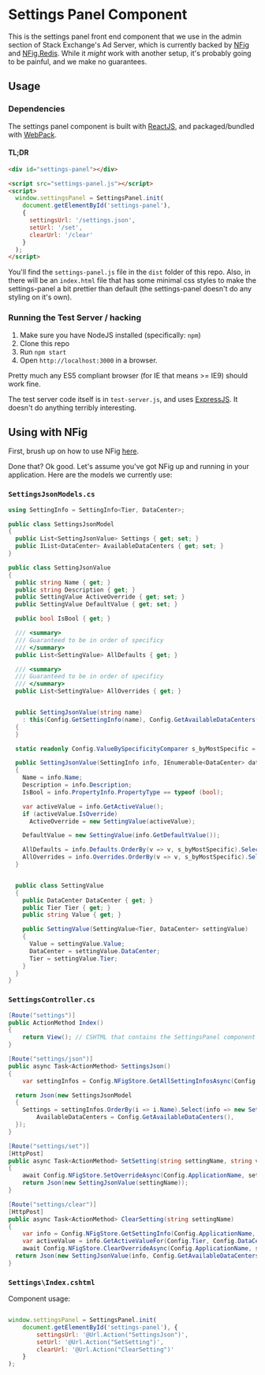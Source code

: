 # Settings Panel Component

This is the settings panel front end component that we use in the admin section
of Stack Exchange's Ad Server, which is currently backed by [NFig][2] and
[NFig.Redis][3]. While it _might_ work with another setup, it's probably going
to be painful, and we make no guarantees.

## Usage

### Dependencies

The settings panel component is built with [ReactJS][4], and packaged/bundled
with [WebPack][5]. 

#### TL;DR

``` html
<div id="settings-panel"></div>

<script src="settings-panel.js"></script>
<script>
  window.settingsPanel = SettingsPanel.init(
    document.getElementById('settings-panel'),
    {
      settingsUrl: '/settings.json',
      setUrl: '/set',
      clearUrl: '/clear'
    }
  );
</script>
```  

You'll find the `settings-panel.js` file in the `dist` folder of this repo.
Also, in there will be an `index.html` file that has some minimal css styles to
make the settings-panel a bit prettier than default (the settings-panel doesn't
do any styling on it's own).

### Running the Test Server / hacking

1. Make sure you have NodeJS installed (specifically: `npm`)
2. Clone this repo
3. Run `npm start`
4. Open `http://localhost:3000` in a browser.

Pretty much any ES5 compliant browser (for IE that means >= IE9) should work
fine.

The test server code itself is in `test-server.js`, and uses [ExpressJS][6]. It
doesn't do anything terribly interesting.

## Using with NFig

First, brush up on how to use NFig [here][7].

Done that? Ok good. Let's assume you've got NFig up and running in your
application. Here are the models we currently use:

### `SettingsJsonModels.cs`

``` cs
using SettingInfo = SettingInfo<Tier, DataCenter>;

public class SettingsJsonModel
{
  public List<SettingJsonValue> Settings { get; set; }
  public IList<DataCenter> AvailableDataCenters { get; set; }
}

public class SettingJsonValue
{
  public string Name { get; }
  public string Description { get; }
  public SettingValue ActiveOverride { get; set; }
  public SettingValue DefaultValue { get; set; }

  public bool IsBool { get; }

  /// <summary>
  /// Guaranteed to be in order of specificy
  /// </summary>
  public List<SettingValue> AllDefaults { get; }

  /// <summary>
  /// Guaranteed to be in order of specificy
  /// </summary>
  public List<SettingValue> AllOverrides { get; }


  public SettingJsonValue(string name)
    : this(Config.GetSettingInfo(name), Config.GetAvailableDataCenters())
  {
  }

  static readonly Config.ValueBySpecificityComparer s_byMostSpecific = new Config.ValueBySpecificityComparer();

  public SettingJsonValue(SettingInfo info, IEnumerable<DataCenter> dataCenters)
  {
    Name = info.Name;
    Description = info.Description;
    IsBool = info.PropertyInfo.PropertyType == typeof (bool);

    var activeValue = info.GetActiveValue();
    if (activeValue.IsOverride)
      ActiveOverride = new SettingValue(activeValue);

    DefaultValue = new SettingValue(info.GetDefaultValue());

    AllDefaults = info.Defaults.OrderBy(v => v, s_byMostSpecific).Select(v => new SettingValue(v)).ToList();
    AllOverrides = info.Overrides.OrderBy(v => v, s_byMostSpecific).Select(v => new SettingValue(v)).ToList();
  }


  public class SettingValue
  {
    public DataCenter DataCenter { get; }
    public Tier Tier { get; }
    public string Value { get; }

    public SettingValue(SettingValue<Tier, DataCenter> settingValue)
    {
      Value = settingValue.Value;
      DataCenter = settingValue.DataCenter;
      Tier = settingValue.Tier;
    }
  }
}
```

### `SettingsController.cs`

``` cs
[Route("settings")]
public ActionMethod Index() 
{
	return View(); // CSHTML that contains the SettingsPanel component
}

[Route("settings/json")]
public async Task<ActionMethod> SettingsJson()
{
	var settingInfos = Config.NFigStore.GetAllSettingInfosAsync(Config.ApplicationName);

  return Json(new SettingsJsonModel
  {
    Settings = settingInfos.OrderBy(i => i.Name).Select(info => new SettingJsonValue(info, dataCenters)).ToList(),
		AvailableDataCenters = Config.GetAvailableDataCenters(),
  });
}

[Route("settings/set")]
[HttpPost]
public async Task<ActionMethod> SetSetting(string settingName, string value, DataCenter dataCenter)
{
	await Config.NFigStore.SetOverrideAsync(Config.ApplicationName, settingName, value, Config.Tier, dataCenter);
	return Json(new SettingJsonValue(settingName));
}

[Route("settings/clear")]
[HttpPost]
public async Task<ActionMethod> ClearSetting(string settingName)
{
	var info = Config.NFigStore.GetSettingInfo(Config.ApplicationName, settingName);
	var activeValue = info.GetActiveValueFor(Config.Tier, Config.DataCenter);
	await Config.NFigStore.ClearOverrideAsync(Config.ApplicationName, settingName, Config.Tier, activeValue.DataCenter); 
  return Json(new SettingJsonValue(info, Config.GetAvailableDataCenters()));
}
```

### `Settings\Index.cshtml`

Component usage:

``` js

window.settingsPanel = SettingsPanel.init(
	document.getElementById('settings-panel'), { 
		settingsUrl: '@Url.Action("SettingsJson")',
		setUrl: '@Url.Action("SetSetting")',
		clearUrl: '@Url.Action("ClearSetting")'
	}
);

```


[2]: https://github.com/NFig/NFig
[3]: https://github.com/NFig/NFig.Redis
[4]: https://facebook.github.io/react/
[5]: https://webpack.github.io/
[6]: http://expressjs.com/
[7]: https://github.com/NFig/SampleWebApplication/blob/master/README.md
